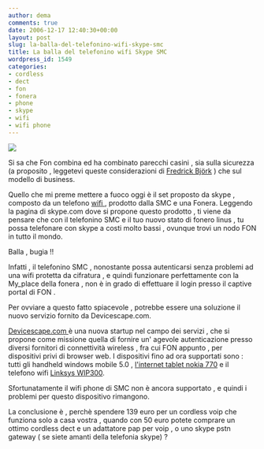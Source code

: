 ```yaml
---
author: dema
comments: true
date: 2006-12-17 12:40:30+00:00
layout: post
slug: la-balla-del-telefonino-wifi-skype-smc
title: La balla del telefonino wifi Skype SMC
wordpress_id: 1549
categories:
- cordless
- dect
- fon
- fonera
- phone
- skype
- wifi
- wifi phone
---
```


![](http://dema.tv/wp-content/uploads/2006/12/smcphone.jpg)

Si sa che Fon combina ed ha combinato parecchi casini , sia sulla sicurezza (a proposito , leggetevi queste considerazioni di [Fredrick Björk](http://bjorck.com/fon-security-scenarios.htm)  ) che sul modello di business.

Quello che mi preme mettere a fuoco oggi è il set proposto da skype , composto da un telefono [wifi ](http://http://accessories.skype.com/landingpage?p=4545&page=wifi) , prodotto dalla SMC e una Fonera. Leggendo la  pagina di skype.com dove si propone questo prodotto , ti viene da pensare che con il telefonino SMC e il tuo nuovo stato di fonero linus , tu possa telefonare con skype a costi molto bassi , ovunque  trovi un nodo FON in tutto il mondo.

Balla , bugia !!

Infatti , il telefonino SMC  , nonostante possa autenticarsi senza problemi ad una wifi protetta da cifratura , e quindi funzionare perfettamente con la My_place della fonera , non è in grado di effettuare il login presso il captive portal di FON .

Per ovviare a questo fatto spiacevole , potrebbe essere una soluzione il nuovo servizio fornito da Devicescape.com.

[Devicescape.com ](http://devicescape.com)è una nuova startup nel campo dei servizi , che si propone come missione quella di fornire un' agevole autenticazione presso diversi fornitori di connettività wireless , fra cui FON appunto , per dispositivi privi di browser web. I dispositivi fino ad ora supportati sono :  tutti gli handheld windows mobile 5.0 , [l'internet tablet nokia 770](http://europe.nokia.com/770) e il telefono wifi [Linksys WIP300](http://www.linksys.com/servlet/Satellite?c=L_Product_C2&childpagename=US%2FLayout&cid=1139845857386&pagename=Linksys%2FCommon%2FVisitorWrapper).

Sfortunatamente il wifi phone di SMC non è ancora supportato , e quindi i problemi per questo dispositivo rimangono.

La conclusione è , perchè spendere 139 euro per un cordless voip che funziona solo a casa vostra , quando con 50 euro potete comprare un ottimo cordless dect e un adattatore pap per voip , o uno skype pstn gateway ( se siete amanti della telefonia skype) ?
